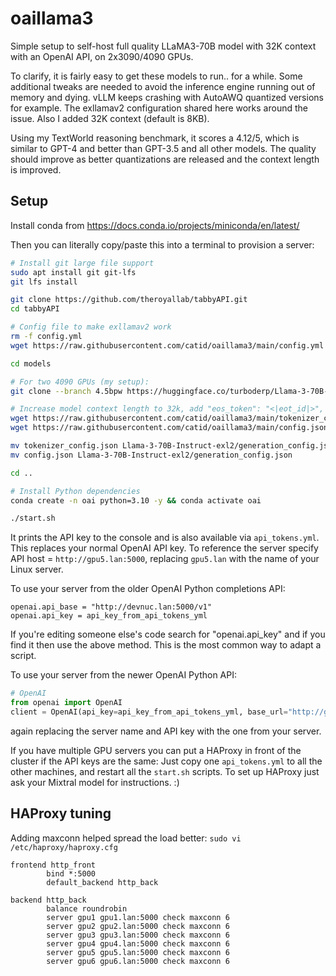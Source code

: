 # oaillama3

Simple setup to self-host full quality LLaMA3-70B model with 32K context with an OpenAI API, on 2x3090/4090 GPUs.

To clarify, it is fairly easy to get these models to run.. for a while.  Some additional tweaks are needed to avoid the inference engine running out of memory and dying.  vLLM keeps crashing with AutoAWQ quantized versions for example.  The exllamav2 configuration shared here works around the issue.  Also I added 32K context (default is 8KB).

Using my TextWorld reasoning benchmark, it scores a 4.12/5, which is similar to GPT-4 and better than GPT-3.5 and all other models.  The quality should improve as better quantizations are released and the context length is improved.

## Setup

Install conda from https://docs.conda.io/projects/miniconda/en/latest/

Then you can literally copy/paste this into a terminal to provision a server:

```bash
# Install git large file support
sudo apt install git git-lfs
git lfs install

git clone https://github.com/theroyallab/tabbyAPI.git
cd tabbyAPI

# Config file to make exllamav2 work
rm -f config.yml
wget https://raw.githubusercontent.com/catid/oaillama3/main/config.yml

cd models

# For two 4090 GPUs (my setup):
git clone --branch 4.5bpw https://huggingface.co/turboderp/Llama-3-70B-Instruct-exl2

# Increase model context length to 32k, add "eos_token": "<|eot_id|>", fix
wget https://raw.githubusercontent.com/catid/oaillama3/main/tokenizer_config.json
wget https://raw.githubusercontent.com/catid/oaillama3/main/config.json

mv tokenizer_config.json Llama-3-70B-Instruct-exl2/generation_config.json
mv config.json Llama-3-70B-Instruct-exl2/generation_config.json

cd ..

# Install Python dependencies
conda create -n oai python=3.10 -y && conda activate oai

./start.sh
```

It prints the API key to the console and is also available via `api_tokens.yml`.  This replaces your normal OpenAI API key.  To reference the server specify API host = `http://gpu5.lan:5000`, replacing `gpu5.lan` with the name of your Linux server.

To use your server from the older OpenAI Python completions API:

```
openai.api_base = "http://devnuc.lan:5000/v1"
openai.api_key = api_key_from_api_tokens_yml
```

If you're editing someone else's code search for "openai.api_key" and if you find it then use the above method.  This is the most common way to adapt a script.

To use your server from the newer OpenAI Python API:

```python
# OpenAI
from openai import OpenAI
client = OpenAI(api_key=api_key_from_api_tokens_yml, base_url="http://gpu5.lan:5000/v1")
```

again replacing the server name and API key with the one from your server.

If you have multiple GPU servers you can put a HAProxy in front of the cluster if the API keys are the same: Just copy one `api_tokens.yml` to all the other machines, and restart all the `start.sh` scripts.  To set up HAProxy just ask your Mixtral model for instructions. :)


## HAProxy tuning

Adding maxconn helped spread the load better: `sudo vi /etc/haproxy/haproxy.cfg`

```
frontend http_front
        bind *:5000
        default_backend http_back

backend http_back
        balance roundrobin
        server gpu1 gpu1.lan:5000 check maxconn 6
        server gpu2 gpu2.lan:5000 check maxconn 6
        server gpu3 gpu3.lan:5000 check maxconn 6
        server gpu4 gpu4.lan:5000 check maxconn 6
        server gpu5 gpu5.lan:5000 check maxconn 6
        server gpu6 gpu6.lan:5000 check maxconn 6
```
